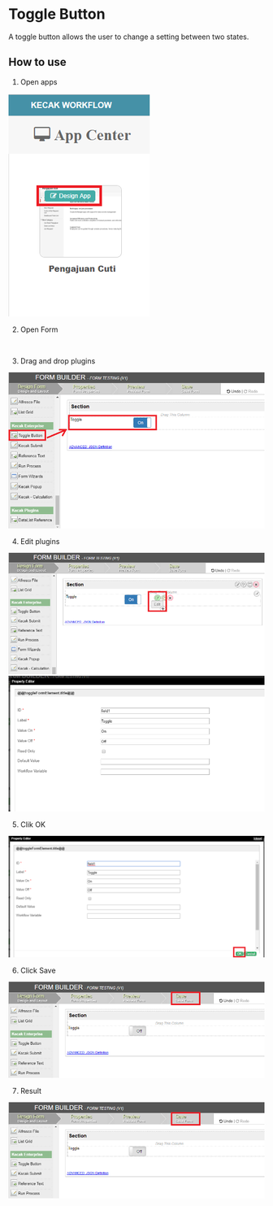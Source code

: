 # Toggle Button

A toggle button allows the user to change a setting between two states. 

## How to use

1. Open apps

<img src="https://raw.githubusercontent.com/kinnara-digital-studio/kecak-workflow/master/docs/assets/toggle_openApps.png" alt="" />

2. Open Form

<img src="https://raw.githubusercontent.com/kinnara-digital-studio/kecak-workflow/master/docs/assets/.png" alt="" />

3. Drag and drop plugins

<img src="https://raw.githubusercontent.com/kinnara-digital-studio/kecak-workflow/master/docs/assets/toggle_dragDrop.png" alt="" />

4. Edit plugins

<img src="https://raw.githubusercontent.com/kinnara-digital-studio/kecak-workflow/master/docs/assets/toggle_edit.png" alt="" />

<img src="https://raw.githubusercontent.com/kinnara-digital-studio/kecak-workflow/master/docs/assets/toggle_fillField.png" alt="" />


5. Clik OK

<img src="https://raw.githubusercontent.com/kinnara-digital-studio/kecak-workflow/master/docs/assets/toggle_ok.png" alt="" />

6. Click Save

<img src="https://raw.githubusercontent.com/kinnara-digital-studio/kecak-workflow/master/docs/assets/toggle_save.png" alt="" />

7. Result

<img src="https://raw.githubusercontent.com/kinnara-digital-studio/kecak-workflow/master/docs/assets/toggle_save.png" alt="" />

